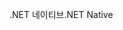 <span data-ttu-id="66ff1-101">.NET 네이티브</span><span class="sxs-lookup"><span data-stu-id="66ff1-101">.NET Native</span></span>